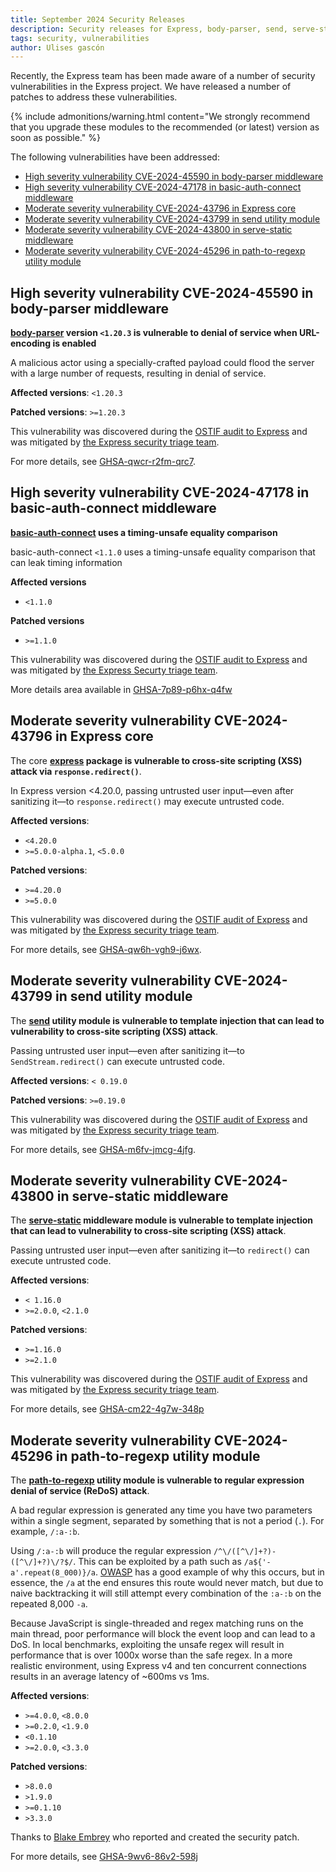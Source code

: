 ```yaml
---
title: September 2024 Security Releases
description: Security releases for Express, body-parser, send, serve-static, and path-to-regexp have been published. We recommend that all users upgrade as soon as possible.
tags: security, vulnerabilities
author: Ulises gascón
---
```


Recently, the Express team has been made aware of a number of security vulnerabilities in the Express project.  We have released a number of patches to address these vulnerabilities.  

{% include admonitions/warning.html 
content="We strongly recommend that you upgrade these modules to the recommended (or latest) version as soon as possible."
%}

The following vulnerabilities have been addressed:

- [High severity vulnerability CVE-2024-45590 in body-parser middleware](#high-severity-vulnerability-cve-2024-45590-in-body-parser-middleware)
- [High severity vulnerability CVE-2024-47178 in basic-auth-connect middleware](#high-severity-vulnerability-cve-2024-47178-in-basic-auth-connect-middleware)
- [Moderate severity vulnerability CVE-2024-43796 in Express core](#moderate-severity-vulnerability-cve-2024-43796-in-express-core)
- [Moderate severity vulnerability CVE-2024-43799 in send utility module](#moderate-severity-vulnerability-cve-2024-43799-in-send-utility-module)
- [Moderate severity vulnerability CVE-2024-43800 in serve-static middleware](#moderate-severity-vulnerability-cve-2024-43800-in-serve-static-middleware)
- [Moderate severity vulnerability CVE-2024-45296 in path-to-regexp utility module](#moderate-severity-vulnerability-cve-2024-45296-in-path-to-regexp-utility-module)

## High severity vulnerability CVE-2024-45590 in body-parser middleware

**[body-parser](https://www.npmjs.com/package/body-parser) version `<1.20.3` is vulnerable to denial of service when URL-encoding is enabled**

A malicious actor using a specially-crafted payload could flood the server with a large number of requests, resulting in denial of service.

**Affected versions**: `<1.20.3`

**Patched versions**: `>=1.20.3`

This vulnerability was discovered during the [OSTIF audit to Express](https://github.com/expressjs/security-wg/issues/6) and was mitigated by [the Express security triage team](https://github.com/expressjs/security-wg?tab=readme-ov-file#security-triage-team).

For more details, see [GHSA-qwcr-r2fm-qrc7](https://github.com/expressjs/body-parser/security/advisories/GHSA-qwcr-r2fm-qrc7).

## High severity vulnerability CVE-2024-47178 in basic-auth-connect middleware

**[basic-auth-connect](https://www.npmjs.com/package/basic-auth-connect) uses a timing-unsafe equality comparison**

basic-auth-connect `<1.1.0` uses a timing-unsafe equality comparison that can leak timing information

**Affected versions**
- `<1.1.0`

**Patched versions**
- `>=1.1.0`

This vulnerability was discovered during the [OSTIF audit to Express](https://github.com/expressjs/security-wg/issues/6) and was mitigated by [the Express Securty triage team](https://github.com/expressjs/security-wg?tab=readme-ov-file#security-triage-team).

More details area available in [GHSA-7p89-p6hx-q4fw](https://github.com/expressjs/basic-auth-connect/security/advisories/GHSA-7p89-p6hx-q4fw)



## Moderate severity vulnerability CVE-2024-43796 in Express core

The core **[express](https://www.npmjs.com/package/express) package is vulnerable to cross-site scripting (XSS) attack via `response.redirect()`**.

In Express version <4.20.0, passing untrusted user input&mdash;even after sanitizing it&mdash;to `response.redirect()` may execute untrusted code.

**Affected versions**:
- `<4.20.0`
- `>=5.0.0-alpha.1`, `<5.0.0`

**Patched versions**:
- `>=4.20.0`
- `>=5.0.0`

This vulnerability was discovered during the [OSTIF audit of Express](https://github.com/expressjs/security-wg/issues/6) and was mitigated by [the Express security triage team](https://github.com/expressjs/security-wg?tab=readme-ov-file#security-triage-team).

For more details, see [GHSA-qw6h-vgh9-j6wx](https://github.com/expressjs/express/security/advisories/GHSA-qw6h-vgh9-j6wx).


## Moderate severity vulnerability CVE-2024-43799 in send utility module

The **[send](https://www.npmjs.com/package/send) utility module is vulnerable to template injection that can lead to vulnerability to cross-site scripting (XSS) attack**.

Passing untrusted user input&mdash;even after sanitizing it&mdash;to `SendStream.redirect()` can execute untrusted code.

**Affected versions**: `< 0.19.0`

**Patched versions**: `>=0.19.0`

This vulnerability was discovered during the [OSTIF audit of Express](https://github.com/expressjs/security-wg/issues/6) and was mitigated by [the Express security triage team](https://github.com/expressjs/security-wg?tab=readme-ov-file#security-triage-team).

For more details, see [GHSA-m6fv-jmcg-4jfg](https://github.com/pillarjs/send/security/advisories/GHSA-m6fv-jmcg-4jfg).


## Moderate severity vulnerability CVE-2024-43800 in serve-static middleware

The **[serve-static](https://www.npmjs.com/package/serve-static) middleware module is vulnerable to template injection that can lead to vulnerability to cross-site scripting (XSS) attack**.

Passing untrusted user input&mdash;even after sanitizing it&mdash;to `redirect()` can execute untrusted code.

**Affected versions**: 
- `< 1.16.0`
- `>=2.0.0`, `<2.1.0`

**Patched versions**:
- `>=1.16.0`
- `>=2.1.0`

This vulnerability was discovered during the [OSTIF audit of Express](https://github.com/expressjs/security-wg/issues/6) and was mitigated by [the Express security triage team](https://github.com/expressjs/security-wg?tab=readme-ov-file#security-triage-team).

For more details, see [GHSA-cm22-4g7w-348p](https://github.com/expressjs/serve-static/security/advisories/GHSA-cm22-4g7w-348p)


## Moderate severity vulnerability CVE-2024-45296 in path-to-regexp utility module

The **[path-to-regexp](https://www.npmjs.com/package/path-to-regexp) utility module is vulnerable to regular expression denial of service (ReDoS) attack**.

A bad regular expression is generated any time you have two parameters within a single segment, separated by something that is not a period (`.`). For example, `/:a-:b`.

Using `/:a-:b` will produce the regular expression `/^\/([^\/]+?)-([^\/]+?)\/?$/`. This can be exploited by a path such as `/a${'-a'.repeat(8_000)}/a`. [OWASP](https://owasp.org/www-community/attacks/Regular_expression_Denial_of_Service_-_ReDoS) has a good example of why this occurs, but in essence, the `/a` at the end ensures this route would never match, but due to naive backtracking it will still attempt every combination of the `:a-:b` on the repeated 8,000 `-a`.

Because JavaScript is single-threaded and regex matching runs on the main thread, poor performance will block the event loop and can lead to a DoS. In local benchmarks, exploiting the unsafe regex will result in performance that is over 1000x worse than the safe regex. In a more realistic environment, using Express v4 and ten concurrent connections results in an average latency of ~600ms vs 1ms.

**Affected versions**:
- `>=4.0.0`, `<8.0.0`
- `>=0.2.0`, `<1.9.0`
- `<0.1.10`
- `>=2.0.0`, `<3.3.0`


**Patched versions**:
- `>8.0.0`
- `>1.9.0`
- `>=0.1.10`
- `>3.3.0`

Thanks to [Blake Embrey](https://github.com/blakeembrey) who reported and created the security patch.

For more details, see [GHSA-9wv6-86v2-598j](https://github.com/pillarjs/path-to-regexp/security/advisories/GHSA-9wv6-86v2-598j)

